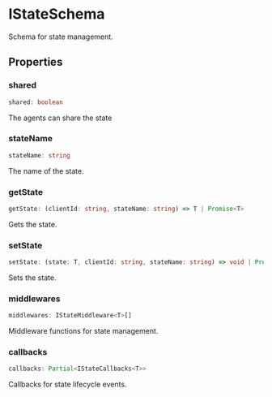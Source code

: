 # IStateSchema

Schema for state management.

## Properties

### shared

```ts
shared: boolean
```

The agents can share the state

### stateName

```ts
stateName: string
```

The name of the state.

### getState

```ts
getState: (clientId: string, stateName: string) => T | Promise<T>
```

Gets the state.

### setState

```ts
setState: (state: T, clientId: string, stateName: string) => void | Promise<void>
```

Sets the state.

### middlewares

```ts
middlewares: IStateMiddleware<T>[]
```

Middleware functions for state management.

### callbacks

```ts
callbacks: Partial<IStateCallbacks<T>>
```

Callbacks for state lifecycle events.
